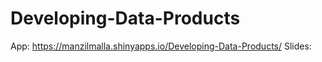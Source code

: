 Developing-Data-Products
========================
App: https://manzilmalla.shinyapps.io/Developing-Data-Products/
Slides: 
